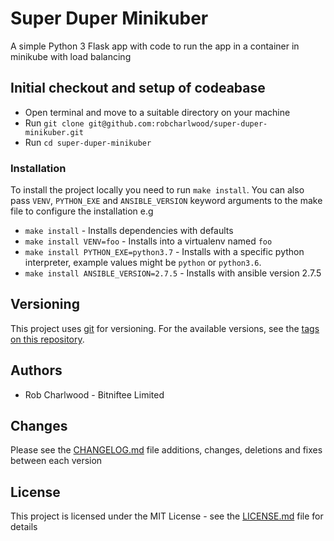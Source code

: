 # Super Duper Minikuber

A simple Python 3 Flask app with code to run the app in a container in minikube with load balancing

## Initial checkout and setup of codeabase

* Open terminal and move to a suitable directory on your machine
* Run ``git clone git@github.com:robcharlwood/super-duper-minikuber.git``
* Run ``cd super-duper-minikuber``

### Installation

To install the project locally you need to run ``make install``. You can also pass ``VENV``,
``PYTHON_EXE`` and ``ANSIBLE_VERSION`` keyword arguments to the make file to configure the installation e.g

* ``make install`` - Installs dependencies with defaults
* ``make install VENV=foo`` - Installs into a virtualenv named ``foo``
* ``make install PYTHON_EXE=python3.7`` - Installs with a specific python interpreter, example values might be ``python`` or ``python3.6``.
* ``make install ANSIBLE_VERSION=2.7.5`` - Installs with ansible version 2.7.5

## Versioning

This project uses [git](https://git-scm.com/) for versioning. For the available versions,
see the [tags on this repository](https://github.com/robcharlwood/super-duper-minikuber/tags).

## Authors

* Rob Charlwood - Bitniftee Limited

## Changes

Please see the [CHANGELOG.md](https://github.com/robcharlwood/super-duper-minikuber/blob/master/CHANGELOG.md) file additions, changes, deletions and fixes between each version

## License

This project is licensed under the MIT License - see the [LICENSE.md](https://github.com/robcharlwood/super-duper-minikuber/blob/master/LICENSE) file for details
